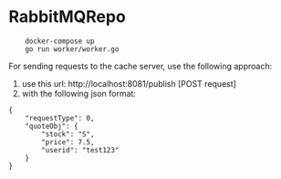 # RabbitMQRepo


```
    docker-compose up
    go run worker/worker.go
```

For sending requests to the cache server, use the following approach:

1. use this url: http://localhost:8081/publish [POST request]
2. with the following json format:

```
{
	"requestType": 0,
	"quoteObj": {
		"stock": "S",
		"price": 7.5,
		"userid": "test123"
	}
}